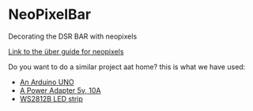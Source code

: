 # NeoPixelBar
Decorating the DSR BAR with neopixels

[Link to the über guide for neopixels](https://learn.adafruit.com/adafruit-neopixel-uberguide/arduino-library-use)

Do you want to do a similar project aat home? this is what we have used:
+ [An Arduino UNO](https://www.aliexpress.com/item/Arduino-Uno-R3-Compatible-Electronic-ATmega328P-Microcontroller-Card-for-Robotics-and-DIY-Projects/32836425521.html?spm=2114.search0104.3.6.6c7e3b7fhst3QP&ws_ab_test=searchweb0_0,searchweb201602_1_10152_10151_10065_10344_10068_10342_10343_10340_10341_10696_10084_10083_10618_10304_10307_10302_5711211_10313_10059_10534_100031_10103_10624_10623_443_10622_10621_10620,searchweb201603_49,ppcSwitch_5&algo_expid=5470c1a1-852e-4f8d-9883-a0e7cce0e8de-0&algo_pvid=5470c1a1-852e-4f8d-9883-a0e7cce0e8de&priceBeautifyAB=0)
+ [A Power Adapter 5v, 10A](https://www.aliexpress.com/item/LED-Power-Supply-5V-12V-24V-2A-3A-5A-7A-8A-10A-For-5V-12V-24V/32788113352.html?spm=a2g0s.9042311.0.0.FF2zyq)
+ [WS2812B LED strip](https://www.aliexpress.com/item/1m-5m-WS2812B-Smart-led-pixel-strip-Black-White-PCB-30-60-144-leds-m-WS2812/32773865054.html?spm=a2g0s.9042311.0.0.7FbV04)
